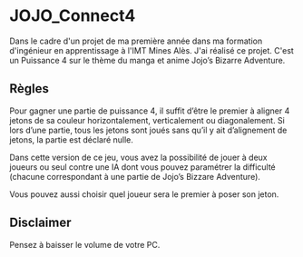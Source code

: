 # JOJO_Connect4

Dans le cadre d'un projet de ma première année dans ma formation d'ingénieur en apprentissage à l'IMT Mines Alès. J'ai réalisé ce projet. C'est un Puissance 4 sur le thème du manga et anime Jojo’s Bizarre Adventure.

## Règles
Pour gagner une partie de puissance 4, il suffit d’être le premier à aligner 4 jetons de sa couleur
horizontalement, verticalement ou diagonalement. Si lors d’une partie, tous les jetons sont joués
sans qu’il y ait d’alignement de jetons, la partie est déclaré nulle.

Dans cette version de ce jeu, vous avez la possibilité de jouer à deux joueurs ou seul contre une IA dont vous pouvez paramétrer la difficulté (chacune correspondant à une partie de
Jojo’s Bizzare Adventure). 

Vous pouvez aussi choisir quel joueur sera le premier à poser son jeton.

## Disclaimer
Pensez à baisser le volume de votre PC.
